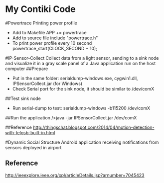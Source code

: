 My Contiki Code
======

#Powertrace
Printing power profile

- Add to Makefile
APP += powertrace 
- Add to source file
include "powertrace.h"
- To print power profile every 10 second
powertrace_start(CLOCK_SECOND * 10);

#IP-Sensor-Collect
Collect data from a light sensor, sending to a sink node and visualize it in a gray scale panel of a Java application run on the host computer 
##Prepare
- Put in the same folder: serialdump-windows.exe, cygwin1.dll, IPSensorCollect.jar (for Windows)
- Check Serial port for the sink node, it should be similar to /dev/comX

##Test sink node
- Run serial-dump to test: 
serialdump-windows -b115200 /dev/comX

##Run the application
/>java -jar IPSensorCollect.jar /dev/comX

##Reference
http://thingschat.blogspot.com/2014/04/motion-detection-with-telosb-built-in.html

#Dynamic Social Structure
Android application receiving notifications from sensors deployed in airport
## Reference
http://ieeexplore.ieee.org/xpl/articleDetails.jsp?arnumber=7045423